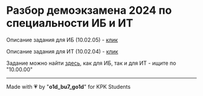 # Разбор демоэкзамена 2024 по специальности ИБ и ИТ

Описание задания для ИБ (10.02.05) - [клик](../Lab-2/Reference-10-02-05-IB.md)

Описание задания для ИТ (10.02.04) - [клик](../Lab-2/Reference-10-02-04-IT.md)

Задание можно найти [здесь](https://bom.firpo.ru/Public), как для ИБ, так и для ИТ - ищите по "10.00.00"

---

Made with :heartpulse: by "**o1d_bu7_go1d**" for KPK Students
